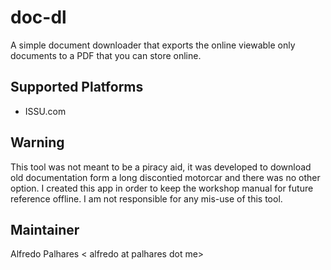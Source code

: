 # doc-dl

A simple document downloader that exports the online viewable only documents to a PDF that you can store online.

## Supported Platforms

* ISSU.com

## Warning

This tool was not meant to be a piracy aid, it was developed to download old documentation form a long discontied
motorcar and there was no other option.
I created this app in order to keep the workshop manual for future reference offline.
I am not responsible for any mis-use of this tool.

## Maintainer

Alfredo Palhares < alfredo at palhares dot me>